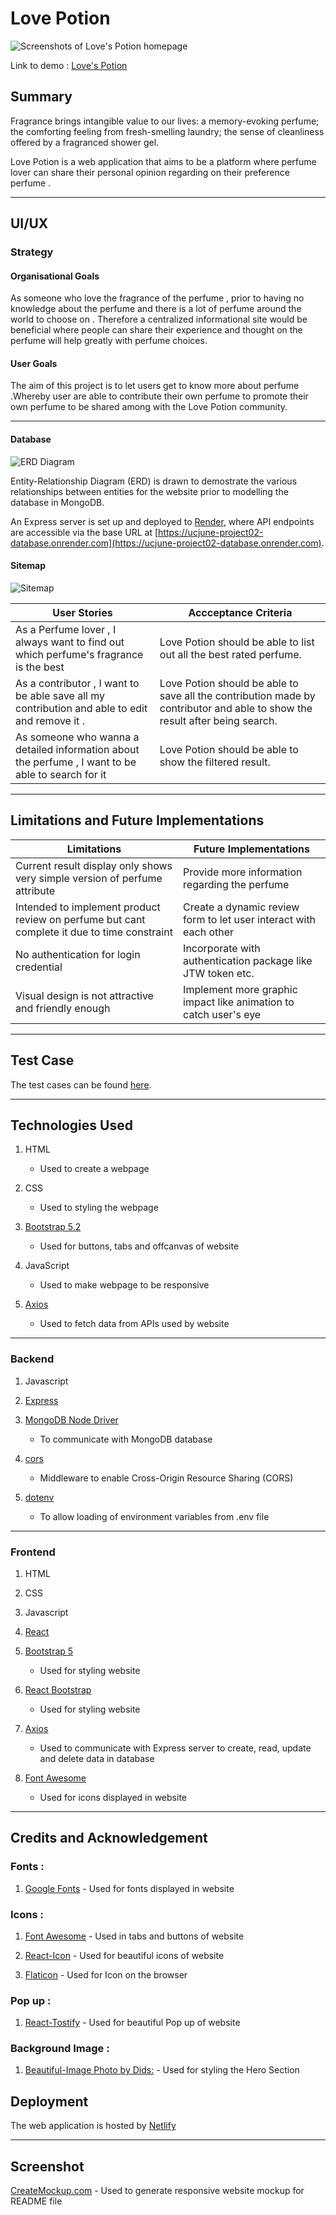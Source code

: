 # **Love Potion**

![Screenshots of Love's Potion homepage](/screenshots/lovePotion-ScreenShoot.PNG)

Link to demo : [Love's Potion](https://tgc-love-potion.netlify.app/)

## Summary

Fragrance brings intangible value to our lives: a memory-evoking perfume; the comforting feeling from fresh-smelling laundry; the sense of cleanliness offered by a fragranced shower gel.

Love Potion is a web application that aims to be a platform where perfume lover can share their personal opinion regarding on their preference perfume .

---

## UI/UX

### Strategy

#### Organisational Goals

As someone who love the fragrance of the perfume , prior to having no knowledge about the perfume and there is a lot of perfume around the world to choose on . Therefore a centralized informational site would be beneficial where people can share their experience and thought on the perfume will help greatly with perfume choices.

#### User Goals

The aim of this project is to let users get to know more about perfume .Whereby user are able to contribute their own perfume to promote their own perfume to be shared among with the Love Potion community.

---

#### Database
![ERD Diagram](/screenshots/erd-diagram.PNG)

Entity-Relationship Diagram (ERD) is drawn to demostrate the various relationships between entities for the website prior to modelling the database in MongoDB.

An Express server is set up and deployed to [Render](https://render.com/), where API endpoints are accessible via the base URL at [https://ucjune-project02-database.onrender.com](https://ucjune-project02-database.onrender.com).

#### Sitemap
![Sitemap](/screenshots/Project-02-SiteMap.PNG)


| User Stories                                                                                       | Accceptance Criteria                                                                                                        |
| -------------------------------------------------------------------------------------------------- | --------------------------------------------------------------------------------------------------------------------------- |
| As a Perfume lover , I always want to find out which perfume's fragrance is the best               | Love Potion should be able to list out all the best rated perfume.                                                          |
| As a contributor , I want to be able save all my contribution and able to edit and remove it .     | Love Potion should be able to save all the contribution made by contributor and able to show the result after being search. |
| As someone who wanna a detailed information about the perfume , I want to be able to search for it | Love Potion should be able to show the filtered result.                                                                     |

---

## Limitations and Future Implementations

| Limitations                                                                                 | Future Implementations                                            |
| ------------------------------------------------------------------------------------------- | ----------------------------------------------------------------- |
| Current result display only shows very simple version of perfume attribute                  | Provide more information regarding the perfume                    |
| Intended to implement product review on perfume but cant complete it due to time constraint | Create a dynamic review form to let user interact with each other |
| No authentication for login credential                                                      | Incorporate with authentication package like JTW token etc.       |
| Visual design is not attractive and friendly enough                                         | Implement more graphic impact like animation to catch user's eye  |

---

## Test Case

The test cases can be found [here](test-case/test-case.pdf).

---

## Technologies Used

1. HTML
   - Used to create a webpage
2. CSS

   - Used to styling the webpage

3. [Bootstrap 5.2](https://getbootstrap.com/docs/5.2/getting-started/introduction/)

   - Used for buttons, tabs and offcanvas of website

4. JavaScript

   - Used to make webpage to be responsive

5. [Axios](https://github.com/axios/axios)

   - Used to fetch data from APIs used by website

---

### Backend

1. Javascript

2. [Express](https://expressjs.com/)

3. [MongoDB Node Driver](https://www.mongodb.com/docs/drivers/node/current/)

   - To communicate with MongoDB database

4. [cors](https://www.npmjs.com/package/cors)

   - Middleware to enable Cross-Origin Resource Sharing (CORS)

5. [dotenv](https://www.npmjs.com/package/dotenv)
   - To allow loading of environment variables from .env file

---

### Frontend

1. HTML

2. CSS

3. Javascript

4. [React](https://reactjs.org/)

5. [Bootstrap 5](https://getbootstrap.com/docs/5.0/getting-started/introduction/)

   - Used for styling website

6. [React Bootstrap](https://react-bootstrap.github.io/)

   - Used for styling website

7. [Axios](https://github.com/axios/axios)

   - Used to communicate with Express server to create, read, update and delete data in database

8. [Font Awesome](https://fontawesome.com/)
   - Used for icons displayed in website

---

## Credits and Acknowledgement

### Fonts :

1. [Google Fonts](https://fonts.google.com/) - Used for fonts displayed in website

### Icons :

1. [Font Awesome](https://fontawesome.com/) - Used in tabs and buttons of website

2. [React-Icon](https://react-icons.github.io/react-icons/) - Used for beautiful icons of website

3. [Flaticon]("https://www.flaticon.com/free-icons/perfume") - Used for Icon on the browser
 
### Pop up :

1. [React-Tostify](https://fkhadra.github.io/react-toastify/introduction) - Used for beautiful Pop up of website

### Background Image :

1. [Beautiful-Image Photo by Dids:](https://www.pexels.com/photo/clear-glass-perfume-bottle-1190829/) - Used for styling the Hero Section

## Deployment

The web application is hosted by [Netlify](https://www.netlify.com/)

---

## Screenshot

[CreateMockup.com](https://www.createmockup.com/generate/) - Used to generate responsive website mockup for README file
